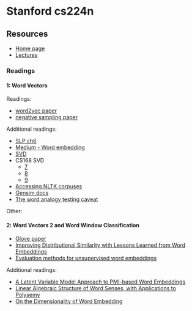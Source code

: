 # Stanford cs224n

## Resources

- [Home page](https://web.stanford.edu/class/archive/cs/cs224n/cs224n.1214/)
- [Lectures](https://www.youtube.com/playlist?list=PLoROMvodv4rOSH4v6133s9LFPRHjEmbmJ)

### Readings

#### 1: Word Vectors 

Readings:
- [word2vec paper](https://arxiv.org/pdf/1301.3781.pdf)
- [negative sampling paper](http://papers.nips.cc/paper/5021-distributed-representations-of-words-and-phrases-and-their-compositionality.pdf)

Additional readings:
- [SLP ch6](https://web.stanford.edu/~jurafsky/slp3/6.pdf)
- [Medium - Word embedding](https://medium.com/data-science-group-iitr/word-embedding-2d05d270b285)
- [SVD](https://davetang.org/file/Singular_Value_Decomposition_Tutorial.pdf)
- CS168 SVD
    - [7](https://web.stanford.edu/class/cs168/l/l7.pdf)
    - [8](http://theory.stanford.edu/~tim/s15/l/l8.pdf)
    - [9](https://web.stanford.edu/class/cs168/l/l9.pdf)
- [Accessing NLTK corpuses](https://www.nltk.org/book/ch02.html)
- [Gensim docs](https://radimrehurek.com/gensim/models/keyedvectors.html#gensim.models.keyedvectors.FastTextKeyedVectors.most_similar)
- [The word analogy testing caveat](https://aclanthology.org/N18-2039.pdf)

Other:

#### 2: Word Vectors 2 and Word Window Classification

- [Glove paper](https://nlp.stanford.edu/pubs/glove.pdf)
- [Improving Distributional Similarity with Lessons Learned from Word Embeddings](https://aclanthology.org/Q15-1016)
- [Evaluation methods for unsupervised word embeddings](https://aclanthology.org/D15-1036)

Additional readings:
- [A Latent Variable Model Approach to PMI-based Word Embeddings](https://aclanthology.org/Q16-1028/)
- [Linear Algebraic Structure of Word Senses, with Applications to Polysemy](https://transacl.org/ojs/index.php/tacl/article/viewFile/1346/320)
- [On the Dimensionality of Word Embedding](https://proceedings.neurips.cc/paper/2018/file/b534ba68236ba543ae44b22bd110a1d6-Paper.pdf)